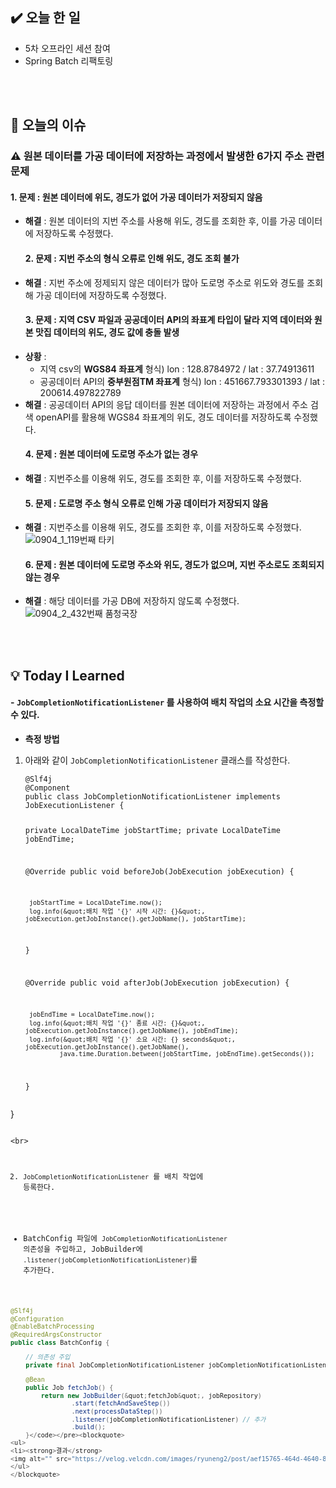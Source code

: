 <h2 id="✔️-오늘-한-일">✔️ 오늘 한 일</h2>
<ul>
<li>5차 오프라인 세션 참여</li>
<li>Spring Batch 리팩토링</li>
</ul>
<br />
<br />

<h2 id="👀-오늘의-이슈">👀 오늘의 이슈</h2>
<h3 id="⚠️-원본-데이터를-가공-데이터에-저장하는-과정에서-발생한-6가지-주소-관련-문제">⚠️ 원본 데이터를 가공 데이터에 저장하는 과정에서 발생한 <strong>6가지 주소 관련 문제</strong></h3>
<h4 id="1-문제--원본-데이터에-위도-경도가-없어-가공-데이터가-저장되지-않음">1. 문제 : 원본 데이터에 위도, 경도가 없어 가공 데이터가 저장되지 않음</h4>
<ul>
<li><strong>해결</strong> : 원본 데이터의 지번 주소를 사용해 위도, 경도를 조회한 후, 이를 가공 데이터에 저장하도록 수정했다.<h4 id="2-문제--지번-주소의-형식-오류로-인해-위도-경도-조회-불가">2. 문제 : 지번 주소의 형식 오류로 인해 위도, 경도 조회 불가</h4>
</li>
<li><strong>해결</strong> : 지번 주소에 정제되지 않은 데이터가 많아 도로명 주소로 위도와 경도를 조회해 가공 데이터에 저장하도록 수정했다.<h4 id="3-문제--지역-csv-파일과-공공데이터-api의-좌표계-타입이-달라-지역-데이터와-원본-맛집-데이터의-위도-경도-값에-충돌-발생">3. 문제 : 지역 CSV 파일과 공공데이터 API의 좌표계 타입이 달라 지역 데이터와 원본 맛집 데이터의 위도, 경도 값에 충돌 발생</h4>
</li>
<li><strong>상황</strong> :<ul>
<li>지역 csv의 <strong>WGS84 좌표계</strong> 형식) lon : 128.8784972 / lat : 37.74913611</li>
<li>공공데이터 API의 <strong>중부원점TM 좌표계</strong> 형식) lon : 451667.793301393 / lat : 200614.497822789</li>
</ul>
</li>
<li><strong>해결</strong> : 공공데이터 API의 응답 데이터를 원본 데이터에 저장하는 과정에서 주소 검색 openAPI를 활용해 WGS84 좌표계의 위도, 경도 데이터를 저장하도록 수정했다.<h4 id="4-문제--원본-데이터에-도로명-주소가-없는-경우">4. 문제 : 원본 데이터에 도로명 주소가 없는 경우</h4>
</li>
<li><strong>해결</strong> : 지번주소를 이용해 위도, 경도를 조회한 후, 이를 저장하도록 수정했다.<h4 id="5-문제--도로명-주소-형식-오류로-인해-가공-데이터가-저장되지-않음">5. 문제 : 도로명 주소 형식 오류로 인해 가공 데이터가 저장되지 않음</h4>
</li>
<li><strong>해결</strong> : 지번주소를 이용해 위도, 경도를 조회한 후, 이를 저장하도록 수정했다.
<img alt="0904_1_119번째 타키" src="https://github.com/user-attachments/assets/a920f4d5-e606-4c00-b228-66c013cfa1f9" /><h4 id="6-문제--원본-데이터에-도로명-주소와-위도-경도가-없으며-지번-주소로도-조회되지-않는-경우">6. 문제 : 원본 데이터에 도로명 주소와 위도, 경도가 없으며, 지번 주소로도 조회되지 않는 경우</h4>
</li>
<li><strong>해결</strong> : 해당 데이터를 가공 DB에 저장하지 않도록 수정했다.
<img alt="0904_2_432번째 품청국장" src="https://github.com/user-attachments/assets/39508d1e-a6a6-425e-95e4-60168a420a0f" /></li>
</ul>
<br />
<br />

<h2 id="💡-today-i-learned">💡 Today I Learned</h2>
<h4 id="--jobcompletionnotificationlistener-를-사용하여-배치-작업의-소요-시간을-측정할-수-있다">- <code>JobCompletionNotificationListener</code> 를 사용하여 배치 작업의 소요 시간을 측정할 수 있다.</h4>
<ul>
<li><strong>측정 방법</strong></li>
</ul>
<ol>
<li><p>아래와 같이 <code>JobCompletionNotificationListener</code> 클래스를 작성한다.</p>
<pre><code class="language-java">@Slf4j
@Component
public class JobCompletionNotificationListener implements JobExecutionListener {

 private LocalDateTime jobStartTime;
 private LocalDateTime jobEndTime;

 @Override
 public void beforeJob(JobExecution jobExecution) {

     jobStartTime = LocalDateTime.now();
     log.info(&quot;배치 작업 '{}' 시작 시간: {}&quot;, jobExecution.getJobInstance().getJobName(), jobStartTime);
 }

 @Override
 public void afterJob(JobExecution jobExecution) {

     jobEndTime = LocalDateTime.now();
     log.info(&quot;배치 작업 '{}' 종료 시간: {}&quot;, jobExecution.getJobInstance().getJobName(), jobEndTime);
     log.info(&quot;배치 작업 '{}' 소요 시간: {} seconds&quot;, jobExecution.getJobInstance().getJobName(),
             java.time.Duration.between(jobStartTime, jobEndTime).getSeconds());
 }
</code></pre>
</li>
</ol>
<p>}</p>
<pre><code>
&lt;br&gt;

2. `JobCompletionNotificationListener` 를 배치 작업에 등록한다.
- BatchConfig 파일에 `JobCompletionNotificationListener` 의존성을 주입하고,
  JobBuilder에 `.listener(jobCompletionNotificationListener)`를 추가한다.
```java
@Slf4j
@Configuration
@EnableBatchProcessing
@RequiredArgsConstructor
public class BatchConfig {

    // 의존성 주입
    private final JobCompletionNotificationListener jobCompletionNotificationListener;

    @Bean
    public Job fetchJob() {
        return new JobBuilder(&quot;fetchJob&quot;, jobRepository)
                .start(fetchAndSaveStep())
                .next(processDataStep())
                .listener(jobCompletionNotificationListener) // 추가
                .build();
    }</code></pre><blockquote>
<ul>
<li><strong>결과</strong>
<img alt="" src="https://velog.velcdn.com/images/ryuneng2/post/aef15765-464d-4640-8910-b6a0e8d25f38/image.png" /> <img alt="" src="https://velog.velcdn.com/images/ryuneng2/post/f6d50cc5-e6a0-4258-b1ce-35eedf9a7f30/image.png" /></li>
</ul>
</blockquote>